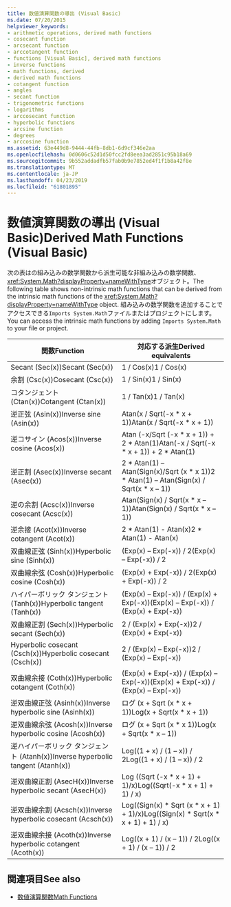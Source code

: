 ```yaml
---
title: 数値演算関数の導出 (Visual Basic)
ms.date: 07/20/2015
helpviewer_keywords:
- arithmetic operations, derived math functions
- cosecant function
- arcsecant function
- arccotangent function
- functions [Visual Basic], derived math functions
- inverse functions
- math functions, derived
- derived math functions
- cotangent function
- angles
- secant function
- trigonometric functions
- logarithms
- arccosecant function
- hyperbolic functions
- arcsine function
- degrees
- arccosine function
ms.assetid: 63e449d8-9444-44fb-8db1-6d9cf346e2aa
ms.openlocfilehash: 0d0606c52d1d50fcc2fd8eea3ad2851c95b18a69
ms.sourcegitcommit: 9b552addadfb57fab0b9e7852ed4f1f1b8a42f8e
ms.translationtype: MT
ms.contentlocale: ja-JP
ms.lasthandoff: 04/23/2019
ms.locfileid: "61801895"
---
```

# <a name="derived-math-functions-visual-basic"></a><span data-ttu-id="24e65-102">数値演算関数の導出 (Visual Basic)</span><span class="sxs-lookup"><span data-stu-id="24e65-102">Derived Math Functions (Visual Basic)</span></span>
<span data-ttu-id="24e65-103">次の表はの組み込みの数学関数から派生可能な非組み込みの数学関数、<xref:System.Math?displayProperty=nameWithType>オブジェクト。</span><span class="sxs-lookup"><span data-stu-id="24e65-103">The following table shows non-intrinsic math functions that can be derived from the intrinsic math functions of the <xref:System.Math?displayProperty=nameWithType> object.</span></span> <span data-ttu-id="24e65-104">組み込みの数学関数を追加することでアクセスできる`Imports System.Math`ファイルまたはプロジェクトにします。</span><span class="sxs-lookup"><span data-stu-id="24e65-104">You can access the intrinsic math functions by adding `Imports System.Math` to your file or project.</span></span>  
  
|<span data-ttu-id="24e65-105">関数</span><span class="sxs-lookup"><span data-stu-id="24e65-105">Function</span></span>|<span data-ttu-id="24e65-106">対応する派生</span><span class="sxs-lookup"><span data-stu-id="24e65-106">Derived equivalents</span></span>|  
|--------------|-------------------------|  
|<span data-ttu-id="24e65-107">Secant (Sec(x))</span><span class="sxs-lookup"><span data-stu-id="24e65-107">Secant (Sec(x))</span></span>|<span data-ttu-id="24e65-108">1 / Cos(x)</span><span class="sxs-lookup"><span data-stu-id="24e65-108">1 / Cos(x)</span></span>|  
|<span data-ttu-id="24e65-109">余割 (Csc(x))</span><span class="sxs-lookup"><span data-stu-id="24e65-109">Cosecant (Csc(x))</span></span>|<span data-ttu-id="24e65-110">1 / Sin(x)</span><span class="sxs-lookup"><span data-stu-id="24e65-110">1 / Sin(x)</span></span>|  
|<span data-ttu-id="24e65-111">コタンジェント (Ctan(x))</span><span class="sxs-lookup"><span data-stu-id="24e65-111">Cotangent (Ctan(x))</span></span>|<span data-ttu-id="24e65-112">1 / Tan(x)</span><span class="sxs-lookup"><span data-stu-id="24e65-112">1 / Tan(x)</span></span>|  
|<span data-ttu-id="24e65-113">逆正弦 (Asin(x))</span><span class="sxs-lookup"><span data-stu-id="24e65-113">Inverse sine (Asin(x))</span></span>|<span data-ttu-id="24e65-114">Atan(x / Sqrt(-x \* x + 1))</span><span class="sxs-lookup"><span data-stu-id="24e65-114">Atan(x / Sqrt(-x \* x + 1))</span></span>|  
|<span data-ttu-id="24e65-115">逆コサイン (Acos(x))</span><span class="sxs-lookup"><span data-stu-id="24e65-115">Inverse cosine (Acos(x))</span></span>|<span data-ttu-id="24e65-116">Atan (-x/Sqrt (-x \* x + 1)) + 2 \* Atan(1)</span><span class="sxs-lookup"><span data-stu-id="24e65-116">Atan(-x / Sqrt(-x \* x + 1)) + 2 \* Atan(1)</span></span>|  
|<span data-ttu-id="24e65-117">逆正割 (Asec(x))</span><span class="sxs-lookup"><span data-stu-id="24e65-117">Inverse secant (Asec(x))</span></span>|<span data-ttu-id="24e65-118">2 \* Atan(1) – Atan(Sign(x)/Sqrt (x \* x 1))</span><span class="sxs-lookup"><span data-stu-id="24e65-118">2 \* Atan(1) – Atan(Sign(x) / Sqrt(x \* x – 1))</span></span>|  
|<span data-ttu-id="24e65-119">逆の余割 (Acsc(x))</span><span class="sxs-lookup"><span data-stu-id="24e65-119">Inverse cosecant (Acsc(x))</span></span>|<span data-ttu-id="24e65-120">Atan(Sign(x) / Sqrt(x \* x – 1))</span><span class="sxs-lookup"><span data-stu-id="24e65-120">Atan(Sign(x) / Sqrt(x \* x – 1))</span></span>|  
|<span data-ttu-id="24e65-121">逆余接 (Acot(x))</span><span class="sxs-lookup"><span data-stu-id="24e65-121">Inverse cotangent (Acot(x))</span></span>|<span data-ttu-id="24e65-122">2 \* Atan(1) - Atan(x)</span><span class="sxs-lookup"><span data-stu-id="24e65-122">2 \* Atan(1) - Atan(x)</span></span>|  
|<span data-ttu-id="24e65-123">双曲線正弦 (Sinh(x))</span><span class="sxs-lookup"><span data-stu-id="24e65-123">Hyperbolic sine (Sinh(x))</span></span>|<span data-ttu-id="24e65-124">(Exp(x) – Exp(-x)) / 2</span><span class="sxs-lookup"><span data-stu-id="24e65-124">(Exp(x) – Exp(-x)) / 2</span></span>|  
|<span data-ttu-id="24e65-125">双曲線余弦 (Cosh(x))</span><span class="sxs-lookup"><span data-stu-id="24e65-125">Hyperbolic cosine (Cosh(x))</span></span>|<span data-ttu-id="24e65-126">(Exp(x) + Exp(-x)) / 2</span><span class="sxs-lookup"><span data-stu-id="24e65-126">(Exp(x) + Exp(-x)) / 2</span></span>|  
|<span data-ttu-id="24e65-127">ハイパーボリック タンジェント (Tanh(x))</span><span class="sxs-lookup"><span data-stu-id="24e65-127">Hyperbolic tangent (Tanh(x))</span></span>|<span data-ttu-id="24e65-128">(Exp(x) – Exp(-x)) / (Exp(x) + Exp(-x))</span><span class="sxs-lookup"><span data-stu-id="24e65-128">(Exp(x) – Exp(-x)) / (Exp(x) + Exp(-x))</span></span>|  
|<span data-ttu-id="24e65-129">双曲線正割 (Sech(x))</span><span class="sxs-lookup"><span data-stu-id="24e65-129">Hyperbolic secant (Sech(x))</span></span>|<span data-ttu-id="24e65-130">2 / (Exp(x) + Exp(-x))</span><span class="sxs-lookup"><span data-stu-id="24e65-130">2 / (Exp(x) + Exp(-x))</span></span>|  
|<span data-ttu-id="24e65-131">Hyperbolic cosecant (Csch(x))</span><span class="sxs-lookup"><span data-stu-id="24e65-131">Hyperbolic cosecant (Csch(x))</span></span>|<span data-ttu-id="24e65-132">2 / (Exp(x) – Exp(-x))</span><span class="sxs-lookup"><span data-stu-id="24e65-132">2 / (Exp(x) – Exp(-x))</span></span>|  
|<span data-ttu-id="24e65-133">双曲線余接 (Coth(x))</span><span class="sxs-lookup"><span data-stu-id="24e65-133">Hyperbolic cotangent (Coth(x))</span></span>|<span data-ttu-id="24e65-134">(Exp(x) + Exp(-x)) / (Exp(x) – Exp(-x))</span><span class="sxs-lookup"><span data-stu-id="24e65-134">(Exp(x) + Exp(-x)) / (Exp(x) – Exp(-x))</span></span>|  
|<span data-ttu-id="24e65-135">逆双曲線正弦 (Asinh(x))</span><span class="sxs-lookup"><span data-stu-id="24e65-135">Inverse hyperbolic sine (Asinh(x))</span></span>|<span data-ttu-id="24e65-136">ログ (x + Sqrt (x \* x + 1))</span><span class="sxs-lookup"><span data-stu-id="24e65-136">Log(x + Sqrt(x \* x + 1))</span></span>|  
|<span data-ttu-id="24e65-137">逆双曲線余弦 (Acosh(x))</span><span class="sxs-lookup"><span data-stu-id="24e65-137">Inverse hyperbolic cosine (Acosh(x))</span></span>|<span data-ttu-id="24e65-138">ログ (x + Sqrt (x \* x 1))</span><span class="sxs-lookup"><span data-stu-id="24e65-138">Log(x + Sqrt(x \* x – 1))</span></span>|  
|<span data-ttu-id="24e65-139">逆ハイパーボリック タンジェント (Atanh(x))</span><span class="sxs-lookup"><span data-stu-id="24e65-139">Inverse hyperbolic tangent (Atanh(x))</span></span>|<span data-ttu-id="24e65-140">Log((1 + x) / (1 – x)) / 2</span><span class="sxs-lookup"><span data-stu-id="24e65-140">Log((1 + x) / (1 – x)) / 2</span></span>|  
|<span data-ttu-id="24e65-141">逆双曲線正割 (AsecH(x))</span><span class="sxs-lookup"><span data-stu-id="24e65-141">Inverse hyperbolic secant (AsecH(x))</span></span>|<span data-ttu-id="24e65-142">Log ((Sqrt (-x \* x + 1) + 1)/x)</span><span class="sxs-lookup"><span data-stu-id="24e65-142">Log((Sqrt(-x \* x + 1) + 1) / x)</span></span>|  
|<span data-ttu-id="24e65-143">逆双曲線余割 (Acsch(x))</span><span class="sxs-lookup"><span data-stu-id="24e65-143">Inverse hyperbolic cosecant (Acsch(x))</span></span>|<span data-ttu-id="24e65-144">Log((Sign(x) \* Sqrt (x \* x + 1) + 1)/x)</span><span class="sxs-lookup"><span data-stu-id="24e65-144">Log((Sign(x) \* Sqrt(x \* x + 1) + 1) / x)</span></span>|  
|<span data-ttu-id="24e65-145">逆双曲線余接 (Acoth(x))</span><span class="sxs-lookup"><span data-stu-id="24e65-145">Inverse hyperbolic cotangent (Acoth(x))</span></span>|<span data-ttu-id="24e65-146">Log((x + 1) / (x – 1)) / 2</span><span class="sxs-lookup"><span data-stu-id="24e65-146">Log((x + 1) / (x – 1)) / 2</span></span>|  
  
## <a name="see-also"></a><span data-ttu-id="24e65-147">関連項目</span><span class="sxs-lookup"><span data-stu-id="24e65-147">See also</span></span>

- [<span data-ttu-id="24e65-148">数値演算関数</span><span class="sxs-lookup"><span data-stu-id="24e65-148">Math Functions</span></span>](../../../visual-basic/language-reference/functions/math-functions.md)
